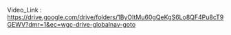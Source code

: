 Video_Link : https://drive.google.com/drive/folders/1ByOItMu60gQeKgS6Lo8QF4Pu8cT9GEWV?dmr=1&ec=wgc-drive-globalnav-goto